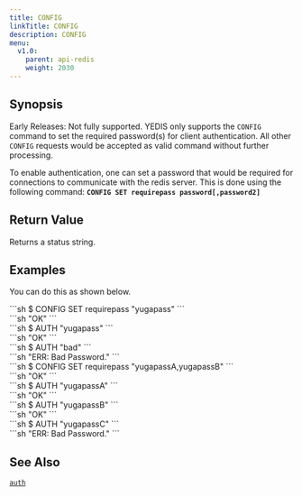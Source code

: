 ```yaml
---
title: CONFIG
linkTitle: CONFIG
description: CONFIG
menu:
  v1.0:
    parent: api-redis
    weight: 2030
---
```


## Synopsis
Early Releases: Not fully supported. YEDIS only supports the <code>CONFIG</code> command to set the required password(s) for client authentication. All other <code>CONFIG</code> requests would be accepted as valid command without further processing.

To enable authentication, one can set a password that would be required for connections to communicate with the redis server. This is done using the following command:
<b>`CONFIG SET requirepass password[,password2]`</b><br>

## Return Value
Returns a status string.

## Examples

You can do this as shown below.
<div class='copy separator-dollar'>
```sh
$ CONFIG SET requirepass "yugapass"
```
</div>
```sh
"OK"
```
<div class='copy separator-dollar'>
```sh
$ AUTH "yugapass"
```
</div>
```sh
"OK"
```
<div class='copy separator-dollar'>
```sh
$ AUTH "bad"
```
</div>
```sh
"ERR: Bad Password."
```
<div class='copy separator-dollar'>
```sh
$ CONFIG SET requirepass "yugapassA,yugapassB"
```
</div>
```sh
"OK"
```
<div class='copy separator-dollar'>
```sh
$ AUTH "yugapassA"
```
</div>
```sh
"OK"
```
<div class='copy separator-dollar'>
```sh
$ AUTH "yugapassB"
```
</div>
```sh
"OK"
```
<div class='copy separator-dollar'>
```sh
$ AUTH "yugapassC"
```
</div>
```sh
"ERR: Bad Password."
```

## See Also
[`auth`](../auth/)
